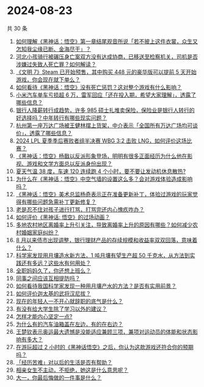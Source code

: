 # 2024-08-23

共 30 条

<!-- BEGIN ZHIHUVIDEO -->
<!-- 最后更新时间 Fri Aug 23 2024 00:02:11 GMT+0800 (China Standard Time) -->
1. [如何理解《黑神话：悟空》第一章结尾观音所说「若不披上这件衣裳，众生又怎知我尘缘已断、金海尽干」？](https://www.zhihu.com/question/664869379)
1. [河北小孩骑行被碾压身亡案双方没有达成协商，已移送至检察机关，司机是否涉嫌过失致人死亡罪？如何解读？](https://www.zhihu.com/question/665009577)
1. [《文明 7》Steam 已开始预售，其中购买 448 元的豪华版可以提前 5 天开始游戏，你会现在就下单么？](https://www.zhihu.com/question/664992869)
1. [如何看待《黑神话：悟空》没有死亡惩罚？这对整个游戏有什么影响？](https://www.zhihu.com/question/664877628)
1. [小米汽车单车亏损超 6 万，雷军回应「还在投入期，希望大家理解」，透露了哪些信息？](https://www.zhihu.com/question/664993525)
1. [银行人降薪转行成趋势，许多 985 硕士扎堆卖保险，保险业是银行人转行的好选择吗？中年转行有哪些现实问题？](https://www.zhihu.com/question/664979159)
1. [杭州第一座万达广场被王健林摆上货架，中介表示「全国所有万达广场均可谈价」，透露了哪些信息？](https://www.zhihu.com/question/665008147)
1. [2024 LPL 夏季季后赛败者组半决赛 WBG 3:2 击败 LNG，如何评价这场比赛？](https://www.zhihu.com/question/665004095)
1. [《黑神话：悟空》杨戬以反派形象登场，明明有很多正面经历为什么他在影视、游戏和文学方面总以反派身份出现？](https://www.zhihu.com/question/664893150)
1. [夏天气温 38 度，车速 120 连续跑 4 个小时，要不要让发动机休息散热?](https://www.zhihu.com/question/664151959)
1. [为什么在《黑神话：悟空》中空气墙的设置这么多？会对游戏体验造成影响吗？](https://www.zhihu.com/question/664781007)
1. [《黑神话：悟空》美术总监杨奇表示正在准备更新补丁，体验过游戏的玩家觉得有哪些问题急需补丁更新修复？](https://www.zhihu.com/question/664938815)
1. [老是忍不住对孩子进行打骂，打骂完还内心愧疚咋办？](https://www.zhihu.com/question/664828590)
1. [如何评价《黑神话: 悟空》的过场动画？](https://www.zhihu.com/question/664840476)
1. [多地农村地区离婚率上升引关注，导致离婚率上升的原因有哪些？如何减少农村婚姻家庭纠纷？](https://www.zhihu.com/question/664788777)
1. [8 月以来债市出现调整，银行理财产品的存续规模和收益率双双回落，意味着什么？](https://www.zhihu.com/question/664997856)
1. [科学家发现用月壤造水新方法，1 吨月壤有望生产超 50 千克水，从方法到实践还有多远？这些水有何用处？](https://www.zhihu.com/question/664993561)
1. [全职妈妈久了，你还想上班么？](https://www.zhihu.com/question/491311735)
1. [同事之间应该互相提防吗？](https://www.zhihu.com/question/663674505)
1. [如何看待我国科学家发现一种用月壤产水的方法？是否有实用前景？](https://www.zhihu.com/question/664987950)
1. [如何评价迦太基的武将汉尼拔？](https://www.zhihu.com/question/24050507)
1. [现在的年轻人一不开心就辞职的底气是什么？](https://www.zhihu.com/question/664714965)
1. [有没有给大学生除了学习以外的建议？](https://www.zhihu.com/question/664198156)
1. [怎样才能内心坚定一点?](https://www.zhihu.com/question/664828385)
1. [为什么有的汽车油箱盖在左边，有的在右边？](https://www.zhihu.com/question/24733917)
1. [王楚钦表示奥运最大遗憾是没能适应兼顾三项，兼项对运动员的体能和状态影响有多大？](https://www.zhihu.com/question/664973996)
1. [在游玩超过 2 小时的《黑神话悟空》之后，你认为这款游戏还符合你的预期吗？](https://www.zhihu.com/question/664989510)
1. [「经历苦难」对以后的生活是否有帮助？](https://www.zhihu.com/question/664863738)
1. [相亲女生不主动，不拒绝，她这是什么意思呢？](https://www.zhihu.com/question/664775119)
1. [大一，你最后悔做的一件事是什么？](https://www.zhihu.com/question/663855527)
<!-- END ZHIHUVIDEO -->
